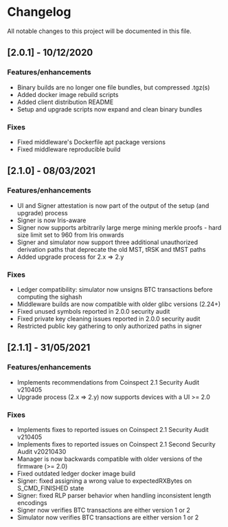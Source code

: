# Changelog
All notable changes to this project will be documented in this file.

## [2.0.1] - 10/12/2020

### Features/enhancements

- Binary builds are no longer one file bundles, but compressed .tgz(s)
- Added docker image rebuild scripts
- Added client distribution README
- Setup and upgrade scripts now expand and clean binary bundles

### Fixes

- Fixed middleware's Dockerfile apt package versions
- Fixed middleware reproducible build

## [2.1.0] - 08/03/2021

### Features/enhancements

- UI and Signer attestation is now part of the output of the setup (and upgrade) process
- Signer is now Iris-aware
- Signer now supports arbitrarily large merge mining merkle proofs - hard size limit set to 960 from Iris onwards
- Signer and simulator now support three additional unauthorized derivation paths that deprecate the old MST, tRSK and tMST paths
- Added upgrade process for 2.x => 2.y

### Fixes

- Ledger compatibility: simulator now unsigns BTC transactions before computing the sighash 
- Middleware builds are now compatible with older glibc versions (2.24+)
- Fixed unused symbols reported in 2.0.0 security audit
- Fixed private key cleaning issues reported in 2.0.0 security audit
- Restricted public key gathering to only authorized paths in signer

## [2.1.1] - 31/05/2021

### Features/enhancements

- Implements recommendations from Coinspect 2.1 Security Audit v210405
- Upgrade process (2.x => 2.y) now supports devices with a UI >= 2.0

### Fixes

- Implements fixes to reported issues on Coinspect 2.1 Security Audit v210405
- Implements fixes to reported issues on Coinspect 2.1 Second Security Audit v20210430
- Manager is now backwards compatible with older versions of the firmware (>= 2.0)
- Fixed outdated ledger docker image build
- Signer: fixed assigning a wrong value to expectedRXBytes on S_CMD_FINISHED state
- Signer: fixed RLP parser behavior when handling inconsistent length encodings
- Signer now verifies BTC transactions are either version 1 or 2
- Simulator now verifies BTC transactions are either version 1 or 2